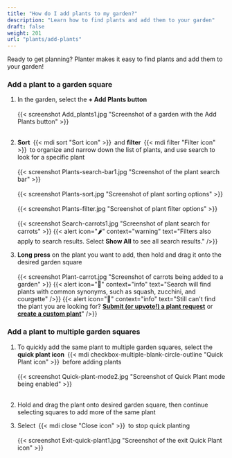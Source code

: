 ```yaml
---
title: "How do I add plants to my garden?"
description: "Learn how to find plants and add them to your garden"
draft: false
weight: 201
url: "plants/add-plants"
---
```


Ready to get planning? Planter makes it easy to find plants and add them to your garden!

### Add a plant to a garden square

1. In the garden, select the **+ Add Plants button**<br /><br />
{{< screenshot Add_plants1.jpg "Screenshot of a garden with the Add Plants button" >}}<br /><br />

2. **Sort** {{< mdi sort "Sort icon" >}} and **filter** {{< mdi filter "Filter icon" >}} to organize and narrow down the list of plants, and use search to look for a specific plant<br /><br />
{{< screenshot Plants-search-bar1.jpg "Screenshot of the plant search bar" >}}<br /><br />
{{< screenshot Plants-sort.jpg "Screenshot of plant sorting options" >}}<br /><br />
{{< screenshot Plants-filter.jpg "Screenshot of plant filter options" >}}<br /><br />
{{< screenshot Search-carrots1.jpg "Screenshot of plant search for carrots" >}}
{{< alert icon="🌶️" context="warning" text="Filters also apply to search results. Select **Show All** to see all search results." />}}

3. **Long press** on the plant you want to add, then hold and drag it onto the desired garden square<br /><br />
{{< screenshot Plant-carrot.jpg "Screenshot of carrots being added to a garden" >}}
{{< alert icon="🥦" context="info" text="Search will find plants with common synonyms, such as squash, zucchini, and courgette" />}}
{{< alert icon="🥕️" context="info" text="Still can't find the plant you are looking for? [**Submit (or upvote!) a plant request**](https://planter.garden/requests) or [**create a custom plant**](../../plant-information/create-plants)" />}}

### Add a plant to multiple garden squares

1. To quickly add the same plant to multiple garden squares, select the **quick plant icon** {{< mdi checkbox-multiple-blank-circle-outline "Quick Plant icon" >}} before adding plants<br /><br />
{{< screenshot Quick-plant-mode2.jpg "Screenshot of Quick Plant mode being enabled" >}}<br /><br />

2. Hold and drag the plant onto desired garden square, then continue selecting squares to add more of the same plant

3. Select {{< mdi close "Close icon" >}} to stop quick planting<br /><br />
{{< screenshot Exit-quick-plant1.jpg "Screenshot of the exit Quick Plant icon" >}}
